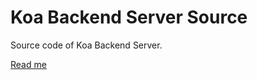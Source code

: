 # Koa Backend Server Source

Source code of Koa Backend Server.

[Read me](https://github.com/devindon/koa-backend-server#koa-backend-server)
